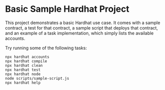 # Basic Sample Hardhat Project

This project demonstrates a basic Hardhat use case. It comes with a sample contract, a test for that contract, a sample script that deploys that contract, and an example of a task implementation, which simply lists the available accounts.

Try running some of the following tasks:

```text
npx hardhat accounts
npx hardhat compile
npx hardhat clean
npx hardhat test
npx hardhat node
node scripts/sample-script.js
npx hardhat help
```

